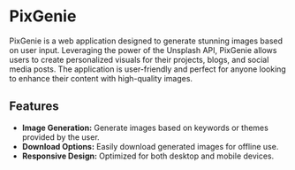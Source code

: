 # PixGenie

PixGenie is a web application designed to generate stunning images based on user input. Leveraging the power of the Unsplash API, PixGenie allows users to create personalized visuals for their projects, blogs, and social media posts. The application is user-friendly and perfect for anyone looking to enhance their content with high-quality images.

## Features

- **Image Generation:** Generate images based on keywords or themes provided by the user.
- **Download Options:** Easily download generated images for offline use.
- **Responsive Design:** Optimized for both desktop and mobile devices.
